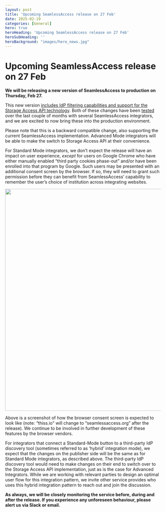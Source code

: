 ```yaml
---
layout: post
title: 'Upcoming SeamlessAccess release on 27 Feb'
date: 2025-02-19
categories: [General]
hero: true
heroHeading: 'Upcoming SeamlessAccess release on 27 Feb'
heroSubHeading: ''
heroBackground: "images/hero_news.jpg"
---
```



# Upcoming SeamlessAccess release on 27 Feb

**We will be releasing a new version of SeamlessAccess to production on Thursday, Feb 27.**


This new version [includes IdP filtering capabilities and support for the Storage Access API technology](https://seamlessaccess.org/posts/2024-11-29-storage-access-api-prepare-for-testing/). Both of these changes have been [tested](https://seamlessaccess.org/posts/2025-01-14-storage-access-api-please-test/) over the last couple of months with several SeamlessAccess integrators, and we are excited to now bring these into the production environment.

Please note that this is a backward compatible change, also supporting the current SeamlessAccess implementation. Advanced Mode integrators will be able to make the switch to Storage Access API at their convenience.

For Standard Mode integrators, we don’t expect the release will have an impact on user experience, _except_ for users on Google Chrome who have either manually enabled “third party cookies phase-out” and/or have been enrolled into that program by Google. Such users may be presented with an additional consent screen by the browser. If so, they will need to grant such permission before they can benefit from SeamlessAccess’ capability to remember the user’s choice of institution across integrating websites.

<img src="/posts/consentscreen.png" width="720" />

Above is a screenshot of how the browser consent screen is expected to look like (note: “thiss.io” will change to “seamlessaccess.org” after the release). We continue to be involved in further development of these features by the browser vendors.

For integrators that connect a Standard-Mode button to a third-party IdP discovery tool (sometimes referred to as ‘hybrid’ integration mode), we expect that the changes on the publisher side will be the same as for Standard Mode integrators, as described above. The third-party IdP discovery tool would need to make changes on their end to switch over to the Storage Access API implementation, just as is the case for Advanced Integrators. While we are working with relevant parties to design an optimal user flow for this integration pattern, we invite other service provides who uses this hybrid integration pattern to reach out and join the discussion.

**As always, we will be closely monitoring the service before, during and after the release. If you experience any unforeseen behaviour, please alert us via Slack or email.**


